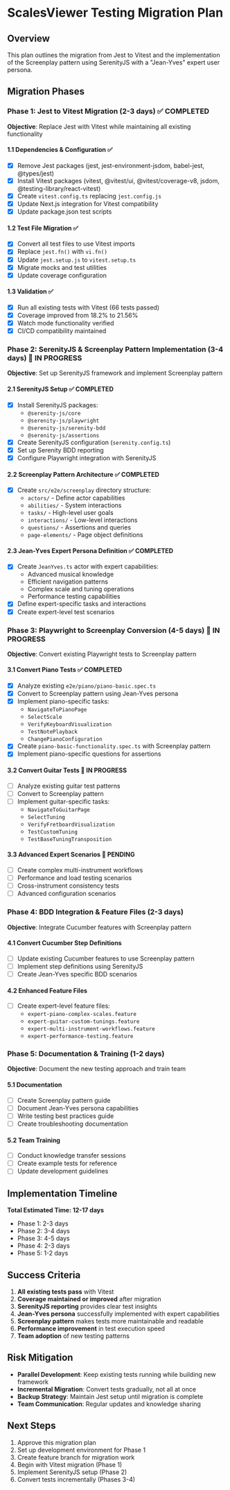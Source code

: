 # ScalesViewer Testing Migration Plan

## Overview
This plan outlines the migration from Jest to Vitest and the implementation of the Screenplay pattern using SerenityJS with a "Jean-Yves" expert user persona.

## Migration Phases

### Phase 1: Jest to Vitest Migration (2-3 days) ✅ COMPLETED
**Objective**: Replace Jest with Vitest while maintaining all existing functionality

#### 1.1 Dependencies & Configuration ✅
- [x] Remove Jest packages (jest, jest-environment-jsdom, babel-jest, @types/jest)
- [x] Install Vitest packages (vitest, @vitest/ui, @vitest/coverage-v8, jsdom, @testing-library/react-vitest)
- [x] Create `vitest.config.ts` replacing `jest.config.js`
- [x] Update Next.js integration for Vitest compatibility
- [x] Update package.json test scripts

#### 1.2 Test File Migration ✅
- [x] Convert all test files to use Vitest imports
- [x] Replace `jest.fn()` with `vi.fn()`
- [x] Update `jest.setup.js` to `vitest.setup.ts`
- [x] Migrate mocks and test utilities
- [x] Update coverage configuration

#### 1.3 Validation ✅
- [x] Run all existing tests with Vitest (66 tests passed)
- [x] Coverage improved from 18.2% to 21.56%
- [x] Watch mode functionality verified
- [x] CI/CD compatibility maintained

### Phase 2: SerenityJS & Screenplay Pattern Implementation (3-4 days) 🔄 IN PROGRESS
**Objective**: Set up SerenityJS framework and implement Screenplay pattern

#### 2.1 SerenityJS Setup ✅ COMPLETED
- [x] Install SerenityJS packages:
  - `@serenity-js/core`
  - `@serenity-js/playwright`
  - `@serenity-js/serenity-bdd`
  - `@serenity-js/assertions`
- [x] Create SerenityJS configuration (`serenity.config.ts`)
- [x] Set up Serenity BDD reporting
- [x] Configure Playwright integration with SerenityJS

#### 2.2 Screenplay Pattern Architecture ✅ COMPLETED
- [x] Create `src/e2e/screenplay` directory structure:
  - `actors/` - Define actor capabilities
  - `abilities/` - System interactions
  - `tasks/` - High-level user goals
  - `interactions/` - Low-level interactions
  - `questions/` - Assertions and queries
  - `page-elements/` - Page object definitions

#### 2.3 Jean-Yves Expert Persona Definition ✅ COMPLETED
- [x] Create `JeanYves.ts` actor with expert capabilities:
  - Advanced musical knowledge
  - Efficient navigation patterns
  - Complex scale and tuning operations
  - Performance testing capabilities
- [x] Define expert-specific tasks and interactions
- [x] Create expert-level test scenarios

### Phase 3: Playwright to Screenplay Conversion (4-5 days) 🔄 IN PROGRESS
**Objective**: Convert existing Playwright tests to Screenplay pattern

#### 3.1 Convert Piano Tests ✅ COMPLETED
- [x] Analyze existing `e2e/piano/piano-basic.spec.ts`
- [x] Convert to Screenplay pattern using Jean-Yves persona
- [x] Implement piano-specific tasks:
  - `NavigateToPianoPage`
  - `SelectScale`
  - `VerifyKeyboardVisualization`
  - `TestNotePlayback`
  - `ChangePianoConfiguration`
- [x] Create `piano-basic-functionality.spec.ts` with Screenplay pattern
- [x] Implement piano-specific questions for assertions

#### 3.2 Convert Guitar Tests 🔄 IN PROGRESS
- [ ] Analyze existing guitar test patterns
- [ ] Convert to Screenplay pattern
- [ ] Implement guitar-specific tasks:
  - `NavigateToGuitarPage`
  - `SelectTuning`
  - `VerifyFretboardVisualization`
  - `TestCustomTuning`
  - `TestBaseTuningTransposition`

#### 3.3 Advanced Expert Scenarios 🔄 PENDING
- [ ] Create complex multi-instrument workflows
- [ ] Performance and load testing scenarios
- [ ] Cross-instrument consistency tests
- [ ] Advanced configuration scenarios

### Phase 4: BDD Integration & Feature Files (2-3 days)
**Objective**: Integrate Cucumber features with Screenplay pattern

#### 4.1 Convert Cucumber Step Definitions
- [ ] Update existing Cucumber features to use Screenplay pattern
- [ ] Implement step definitions using SerenityJS
- [ ] Create Jean-Yves specific BDD scenarios

#### 4.2 Enhanced Feature Files
- [ ] Create expert-level feature files:
  - `expert-piano-complex-scales.feature`
  - `expert-guitar-custom-tunings.feature`
  - `expert-multi-instrument-workflows.feature`
  - `expert-performance-testing.feature`

### Phase 5: Documentation & Training (1-2 days)
**Objective**: Document the new testing approach and train team

#### 5.1 Documentation
- [ ] Create Screenplay pattern guide
- [ ] Document Jean-Yves persona capabilities
- [ ] Write testing best practices guide
- [ ] Create troubleshooting documentation

#### 5.2 Team Training
- [ ] Conduct knowledge transfer sessions
- [ ] Create example tests for reference
- [ ] Update development guidelines

## Implementation Timeline

**Total Estimated Time: 12-17 days**

- Phase 1: 2-3 days
- Phase 2: 3-4 days  
- Phase 3: 4-5 days
- Phase 4: 2-3 days
- Phase 5: 1-2 days

## Success Criteria

1. **All existing tests pass** with Vitest
2. **Coverage maintained or improved** after migration
3. **SerenityJS reporting** provides clear test insights
4. **Jean-Yves persona** successfully implemented with expert capabilities
5. **Screenplay pattern** makes tests more maintainable and readable
6. **Performance improvement** in test execution speed
7. **Team adoption** of new testing patterns

## Risk Mitigation

- **Parallel Development**: Keep existing tests running while building new framework
- **Incremental Migration**: Convert tests gradually, not all at once
- **Backup Strategy**: Maintain Jest setup until migration is complete
- **Team Communication**: Regular updates and knowledge sharing

## Next Steps

1. Approve this migration plan
2. Set up development environment for Phase 1
3. Create feature branch for migration work
4. Begin with Vitest migration (Phase 1)
5. Implement SerenityJS setup (Phase 2)
6. Convert tests incrementally (Phases 3-4)